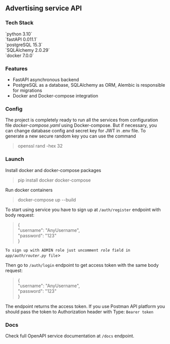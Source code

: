 <h2>Advertising service API</h2>

<h3>Tech Stack</h3>
`python 3.10`<br> `fastAPI 0.011.1`<br> `postgreSQL 15.3` <br> 
`SQLAlchemy 2.0.29`<br>`docker 7.0.0`

<h3>Features</h3>

<ul>
<li>FastAPI asynchronous backend</li>
<li>PostgreSQL as a database, SQLAlchemy as ORM, 
Alembic is responsible for migrations</li>
<li>Docker and Docker-compose integration</li>
</ul>

<h3>Config</h3>

The project is completely ready to run all the services from 
configuration file <i>docker-compose.yaml</i> using Docker-compose. 
But if necessary, you can change database config and secret key for JWT in .env file.
To generate a new secure random key you can use the command
<blockquote>openssl rand -hex 32</blockquote>

<h3>Launch</h3>

Install docker and docker-compose packages
<blockquote>pip install docker docker-compose</blockquote>
Run docker containers
<blockquote>docker-compose up --build</blockquote>

To start using service you have to sign up at <code>/auth/register</code> 
endpoint with body request:
<blockquote>{
    <br>"username": "AnyUsername",
    <br>"password": "123"
<br>}
</blockquote>
<code>To sign up with ADMIN role just uncomment <i>role</i> field in 
<i>app/auth/router.py</i> file</code>>

Then go to <code>/auth/login</code> endpoint to get access token with the same body request:
<blockquote>{
    <br>"username": "AnyUsername",
    <br>"password": "123"
<br>}
</blockquote>
The endpoint returns the access token. If you use Postman API platform you 
should pass the token to Authorization header with Type: <code>Bearer token</code>

<h3>Docs</h3>
Check full OpenAPI service documentation at <code>/docs</code> endpoint.

